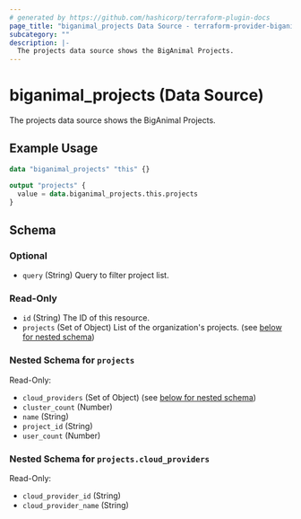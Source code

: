 ```yaml
---
# generated by https://github.com/hashicorp/terraform-plugin-docs
page_title: "biganimal_projects Data Source - terraform-provider-biganimal"
subcategory: ""
description: |-
  The projects data source shows the BigAnimal Projects.
---
```


# biganimal_projects (Data Source)

The projects data source shows the BigAnimal Projects.

## Example Usage

```terraform
data "biganimal_projects" "this" {}

output "projects" {
  value = data.biganimal_projects.this.projects
}
```

<!-- schema generated by tfplugindocs -->
## Schema

### Optional

- `query` (String) Query to filter project list.

### Read-Only

- `id` (String) The ID of this resource.
- `projects` (Set of Object) List of the organization's projects. (see [below for nested schema](#nestedatt--projects))

<a id="nestedatt--projects"></a>
### Nested Schema for `projects`

Read-Only:

- `cloud_providers` (Set of Object) (see [below for nested schema](#nestedobjatt--projects--cloud_providers))
- `cluster_count` (Number)
- `name` (String)
- `project_id` (String)
- `user_count` (Number)

<a id="nestedobjatt--projects--cloud_providers"></a>
### Nested Schema for `projects.cloud_providers`

Read-Only:

- `cloud_provider_id` (String)
- `cloud_provider_name` (String)
